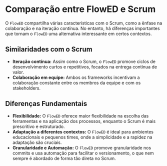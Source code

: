 # Comparação entre FlowED e Scrum

O `FlowED` compartilha várias características com o Scrum, como a ênfase na colaboração e na iteração contínua. No entanto, há diferenças importantes que tornam o `FlowED` uma alternativa interessante em certos contextos.

## Similaridades com o Scrum
- **Iteração contínua:** Assim como o Scrum, o `FlowED` promove ciclos de desenvolvimento curtos e repetitivos, focados na entrega contínua de valor.
- **Colaboração em equipe:** Ambos os frameworks incentivam a colaboração constante entre os membros da equipe e com os stakeholders.

## Diferenças Fundamentais
- **Flexibilidade:** O `FlowED` oferece maior flexibilidade na escolha das ferramentas e na aplicação dos processos, enquanto o Scrum é mais prescritivo e estruturado.
- **Adaptação a diferentes contextos:** O `FlowED` é ideal para ambientes educacionais e pequenos times, onde a simplicidade e a rapidez na adaptação são cruciais.
- **Granularidade e Automação:** O `FlowED` promove granularidade nos commits e usa automação para facilitar o versionamento, o que nem sempre é abordado de forma tão direta no Scrum.

